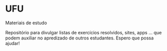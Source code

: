 # UFU
Materiais de estudo

Repositório para divulgar listas de exercícios resolvidos, sites, apps ...
que podem auxiliar no apredizado de outros estudantes.
Espero que possa ajudar! 
